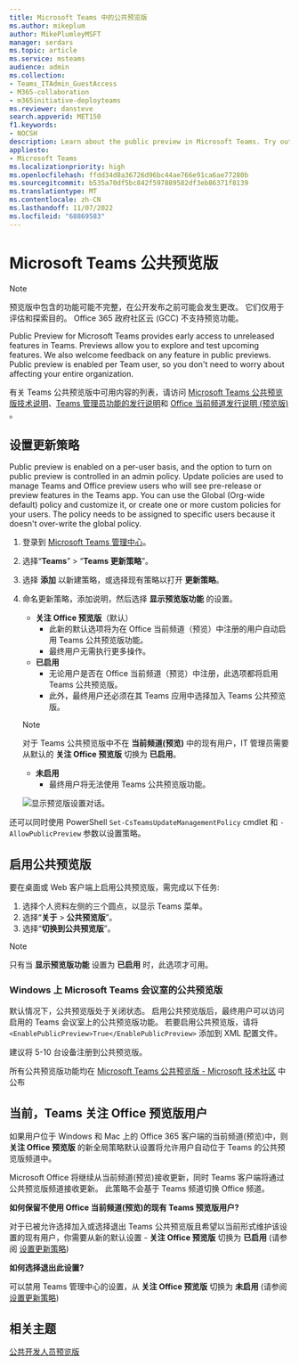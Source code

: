 ```yaml
---
title: Microsoft Teams 中的公共预览版
ms.author: mikeplum
author: MikePlumleyMSFT
manager: serdars
ms.topic: article
ms.service: msteams
audience: admin
ms.collection:
- Teams_ITAdmin_GuestAccess
- M365-collaboration
- m365initiative-deployteams
ms.reviewer: dansteve
search.appverid: MET150
f1.keywords:
- NOCSH
description: Learn about the public preview in Microsoft Teams. Try out new features and provide feedback.
appliesto:
- Microsoft Teams
ms.localizationpriority: high
ms.openlocfilehash: ffdd34d8a36726d96bc44ae766e91ca6ae77280b
ms.sourcegitcommit: b535a70df5bc842f597889582df3eb86371f8139
ms.translationtype: MT
ms.contentlocale: zh-CN
ms.lasthandoff: 11/07/2022
ms.locfileid: "68869583"
---
```

# <a name="microsoft-teams-public-preview"></a>Microsoft Teams 公共预览版

> [!NOTE] 
> 预览版中包含的功能可能不完整，在公开发布之前可能会发生更改。 它们仅用于评估和探索目的。 Office 365 政府社区云 (GCC) 不支持预览功能。

Public Preview for Microsoft Teams provides early access to unreleased features in Teams. Previews allow you to explore and test upcoming features. We also welcome feedback on any feature in public previews. Public preview is enabled per Team user, so you don't need to worry about affecting your entire organization.

有关 Teams 公共预览版中可用内容的列表，请访问 [Microsoft Teams 公共预览版技术说明](https://techcommunity.microsoft.com/t5/microsoft-teams-public-preview/bd-p/MicrosoftTeamsPublicPreview)、[Teams 管理员功能的发行说明](/OfficeUpdates/teams-admin)和 [Office 当前频道发行说明 (预览版) ](/officeupdates/current-channel-preview)。

## <a name="set-the-update-policy"></a>设置更新策略

Public preview is enabled on a per-user basis, and the option to turn on public preview is controlled in an admin policy. Update policies are used to manage Teams and Office preview users who will see pre-release or preview features in the Teams app. You can use the Global (Org-wide default) policy and customize it, or create one or more custom policies for your users. The policy needs to be assigned to specific users because it doesn't over-write the global policy.

1. 登录到 [Microsoft Teams 管理中心](https://admin.teams.microsoft.com/)。

2. 选择“**Teams**” > “**Teams 更新策略**”。

1. 选择 **添加** 以新建策略，或选择现有策略以打开 **更新策略**。

2. 命名更新策略，添加说明，然后选择 **显示预览版功能** 的设置。

   -   **关注 Office 预览版**（默认）
       - 此新的默认选项将为在 Office 当前频道（预览）中注册的用户自动启用 Teams 公共预览版功能。 
       - 最终用户无需执行更多操作。
   -   **已启用**
       - 无论用户是否在 Office 当前频道（预览）中注册，此选项都将启用 Teams 公共预览版。 
       - 此外，最终用户还必须在其 Teams 应用中选择加入 Teams 公共预览版。

   > [!NOTE]  
   > 对于 Teams 公共预览版中不在 **当前频道(预览)** 中的现有用户，IT 管理员需要从默认的 **关注 Office 预览版** 切换为 **已启用**。
 
   - **未启用** 
     - 最终用户将无法使用 Teams 公共预览版功能。

    ![显示预览版设置对话。](media/public-preview-policy.png)  

还可以同时使用 PowerShell `Set-CsTeamsUpdateManagementPolicy` cmdlet 和 `-AllowPublicPreview` 参数以设置策略。

## <a name="enable-public-preview"></a>启用公共预览版

要在桌面或 Web 客户端上启用公共预览版，需完成以下任务:

1. 选择个人资料左侧的三个圆点，以显示 Teams 菜单。
2. 选择“**关于** > **公共预览版**”。
3. 选择“**切换到公共预览版**”。

> [!NOTE]  
> 只有当 **显示预览版功能** 设置为 **已启用** 时，此选项才可用。

### <a name="public-preview-for-microsoft-teams-rooms-on-windows"></a>Windows 上 Microsoft Teams 会议室的公共预览版

默认情况下，公共预览版处于关闭状态。 启用公共预览版后，最终用户可以访问启用的 Teams 会议室上的公共预览版功能。 若要启用公共预览版，请将 ```<EnablePublicPreview>True</EnablePublicPreview>``` 添加到 XML 配置文件。

建议将 5-10 台设备注册到公共预览版。 

所有公共预览版功能均在 [Microsoft Teams 公共预览版 - Microsoft 技术社区](https://techcommunity.microsoft.com/t5/microsoft-teams-public-preview/bd-p/MicrosoftTeamsPublicPreview) 中公布

## <a name="teams-now-follows-office-preview-users"></a>当前，Teams 关注 Office 预览版用户

如果用户位于 Windows 和 Mac 上的 Office 365 客户端的当前频道(预览)中，则 **关注 Office 预览版** 的新全局策略默认设置将允许用户自动位于 Teams 的公共预览版频道中。

Microsoft Office 将继续从当前频道(预览)接收更新，同时 Teams 客户端将通过公共预览版频道接收更新。 此策略不会基于 Teams 频道切换 Office 频道。 

**如何保留不使用 Office 当前频道(预览)的现有 Teams 预览版用户?**

对于已被允许选择加入或选择退出 Teams 公共预览版且希望以当前形式维护该设置的现有用户，你需要从新的默认设置 - **关注 Office 预览版** 切换为 **已启用** (请参阅 [设置更新策略](#set-the-update-policy))

**如何选择退出此设置?**

可以禁用 Teams 管理中心的设置，从 **关注 Office 预览版** 切换为 **未启用** (请参阅 [设置更新策略](#set-the-update-policy))

## <a name="related-topics"></a>相关主题

[公共开发人员预览版](/microsoftteams/platform/resources/dev-preview/developer-preview-intro)
